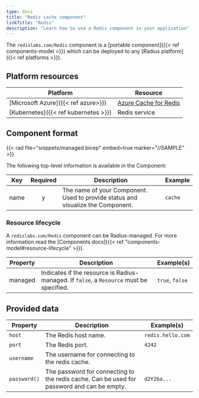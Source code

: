 ```yaml
---
type: docs
title: "Redis cache component"
linkTitle: "Redis"
description: "Learn how to use a Redis component in your application"
---
```


The `redislabs.com/Redis` component is a [portable component]({{< ref components-model >}}) which can be deployed to any [Radius platform]({{< ref platforms >}}).

## Platform resources

| Platform | Resource |
|----------|----------|
| [Microsoft Azure]({{< ref azure>}}) | [Azure Cache for Redis](https://docs.microsoft.com/en-us/azure/azure-cache-for-redis/cache-overview)
| [Kubernetes]({{< ref kubernetes >}}) | Redis service

## Component format

{{< rad file="snippets/managed.bicep" embed=true marker="//SAMPLE" >}}

The following top-level information is available in the Component:

| Key  | Required | Description | Example |
|------|:--------:|-------------|---------|
| name | y | The name of your Component. Used to provide status and visualize the Component. | `cache`

### Resource lifecycle

A `redislabs.com/Redis` component can be Radius-managed. For more information read the [Components docs]({{< ref "components-model#resource-lifecycle" >}}).

| Property | Description | Example(s) |
|----------|-------------|---------|
| managed | Indicates if the resource is Radius-managed. If `false`, a `Resource` must be specified. | `true`, `false`

## Provided data

| Property | Description | Example(s) |
|----------|-------------|------------|
| `host`  | The Redis host name. | `redis.hello.com`
| `port` | The Redis port. | `4242`
| `username` | The username for connecting to the redis cache. |
| `password()` | The password for connecting to the redis cache. Can be used for password and can be empty. | `d2Y2ba...`
